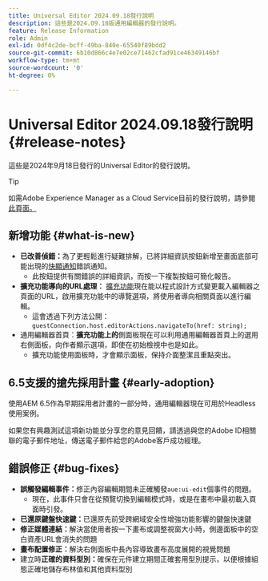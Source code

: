 ```yaml
---
title: Universal Editor 2024.09.18發行說明
description: 這些是2024.09.18版通用編輯器的發行說明。
feature: Release Information
role: Admin
exl-id: 0df4c2de-bcff-49ba-840e-65540f89bdd2
source-git-commit: 6b10d866c4e7e02ce71462cfad91ce46349146bf
workflow-type: tm+mt
source-wordcount: '0'
ht-degree: 0%

---
```


# Universal Editor 2024.09.18發行說明 {#release-notes}

這些是2024年9月18日發行的Universal Editor的發行說明。

>[!TIP]
>
>如需Adobe Experience Manager as a Cloud Service目前的發行說明，請參閱[此頁面。](/help/release-notes/release-notes-cloud/release-notes-current.md)

## 新增功能 {#what-is-new}

* **已改善偵錯：**&#x200B;為了更輕鬆進行疑難排解，已將詳細資訊按鈕新增至畫面底部可能出現的[快顯通知](https://spectrum.adobe.com/page/toast/)錯誤通知。
   * 此按鈕提供有關錯誤的詳細資訊，而按一下複製按鈕可簡化報告。
* **擴充功能導向的URL處理：** [擴充功能](/help/implementing/universal-editor/customizing.md#extending)現在能以程式設計方式變更載入編輯器之頁面的URL，啟用擴充功能中的導覽選項，將使用者導向相關頁面以進行編輯。
   * 這會透過下列方法公開： `guestConnection.host.editorActions.navigateTo(href: string);`
* 通用編輯器首頁：**擴充功能上的**&#x200B;側面板現在可以利用通用編輯器首頁上的選用右側面板，向作者顯示選項，即使在初始檢視中也是如此。
   * 擴充功能使用面板時，才會顯示面板，保持介面整潔且重點突出。

## 6.5支援的搶先採用計畫 {#early-adoption}

使用AEM 6.5作為早期採用者計畫的一部分時，通用編輯器現在可用於Headless使用案例。

如果您有興趣測試這項新功能並分享您的意見回饋，請透過與您的Adobe ID相關聯的電子郵件地址，傳送電子郵件給您的Adobe客戶成功經理。

## 錯誤修正 {#bug-fixes}

* **誤觸發編輯事件：**&#x200B;修正內容編輯期間未正確觸發`aue:ui-edit`個事件的問題。
   * 現在，此事件只會在從預覽切換到編輯模式時，或是在畫布中最初載入頁面時引發。
* **已還原鍵盤快速鍵：**&#x200B;已還原先前受跨網域安全性增強功能影響的鍵盤快速鍵
* **修正媒體連結：**&#x200B;解決當使用者按一下畫布或調整視窗大小時，側邊面板中的空白資產URL會消失的問題
* **畫布配置修正：**&#x200B;解決右側面板中長內容導致畫布高度展開的視覺問題
* 建立時&#x200B;**正確的資料型別：**&#x200B;確保在元件建立期間正確套用型別提示，以便根據組態正確地儲存布林值和其他資料型別
